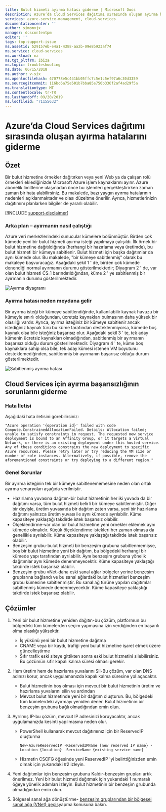 ```yaml
---
title: Bulut hizmeti ayırma hatası giderme | Microsoft Docs
description: Azure’da Cloud Services dağıtımı sırasında oluşan ayırma hatalarını giderme
services: azure-service-management, cloud-services
documentationcenter: ''
author: simonxjx
manager: dcscontentpm
editor: ''
tags: top-support-issue
ms.assetid: 529157eb-e4a1-4388-aa2b-09e8b923af74
ms.service: cloud-services
ms.workload: na
ms.tgt_pltfrm: ibiza
ms.topic: troubleshooting
ms.date: 06/15/2018
ms.author: v-six
ms.openlocfilehash: 470778e5c441bb05ffc7c5e1c5ef97a6c30d3359
ms.sourcegitcommit: 116bc6a75e501b7bba85e750b336f2af4ad29f5a
ms.translationtype: MT
ms.contentlocale: tr-TR
ms.lasthandoff: 09/20/2019
ms.locfileid: "71155632"
---
```

# <a name="troubleshooting-allocation-failure-when-you-deploy-cloud-services-in-azure"></a>Azure’da Cloud Services dağıtımı sırasında oluşan ayırma hatalarını giderme
## <a name="summary"></a>Özet
Bir bulut hizmetine örnekler dağıtırken veya yeni Web ya da çalışan rolü örnekleri eklediğinizde Microsoft Azure işlem kaynaklarını ayırır. Azure abonelik limitlerine ulaşmadan önce bu işlemleri gerçekleştirirken zaman zaman bir hata alabilirsiniz. Bu makalede, bazı yaygın ayırma hatalarının nedenleri açıklanmaktadır ve olası düzeltme önerilir. Ayrıca, hizmetlerinizin dağıtımını planlarken bilgiler de yararlı olabilir.

[!INCLUDE [support-disclaimer](../../includes/support-disclaimer.md)]

### <a name="background--how-allocation-works"></a>Arka plan – ayırmanın nasıl çalıştığı
Azure veri merkezlerindeki sunucular kümelere bölünmüştür. Birden çok kümede yeni bir bulut hizmeti ayırma isteği yapılmaya çalışıldı. İlk örnek bir bulut hizmetine dağıtıldığında (herhangi bir hazırlama veya üretimde), bu bulut hizmeti bir kümeye sabitlenir. Bulut hizmeti için başka dağıtımlar da aynı kümede olur. Bu makalede, "bir kümeye sabitlenmiş" olarak bu makaleye başvuracağız. Aşağıdaki şekil 1 ' de, birden çok kümede denendiği normal ayırmanın durumu gösterilmektedir; Diyagram 2 ' de, var olan bulut hizmeti CS_1 barındırıldığından, küme 2 ' ye sabitlenmiş bir ayırmanın durumu gösterilmektedir.

![Ayırma diyagramı](./media/cloud-services-allocation-failure/Allocation1.png)

### <a name="why-allocation-failure-happens"></a>Ayırma hatası neden meydana gelir
Bir ayırma isteği bir kümeye sabitlendiğinde, kullanılabilir kaynak havuzu bir kümeyle sınırlı olduğundan, ücretsiz kaynakları bulmasının daha yüksek bir olasılığı vardır. Ayrıca, ayırma isteğiniz bir kümeye sabitlenir ancak istediğiniz kaynak türü bu küme tarafından desteklenmiyorsa, kümede boş kaynak olsa bile isteğiniz başarısız olur. Aşağıdaki şekil 3 ' te, tek aday kümenin ücretsiz kaynakları olmadığından, sabitlenmiş bir ayırmanın başarısız olduğu durum gösterilmektedir. Diyagram 4 ' te, küme boş kaynaklara sahip olsa bile, tek aday kümesi istenen VM boyutunu desteklemediğinden, sabitlenmiş bir ayırmanın başarısız olduğu durum gösterilmektedir.

![Sabitlenmiş ayırma hatası](./media/cloud-services-allocation-failure/Allocation2.png)

## <a name="troubleshooting-allocation-failure-for-cloud-services"></a>Cloud Services için ayırma başarısızlığının sorunlarını giderme
### <a name="error-message"></a>Hata İletisi
Aşağıdaki hata iletisini görebilirsiniz:

    "Azure operation '{operation id}' failed with code Compute.ConstrainedAllocationFailed. Details: Allocation failed; unable to satisfy constraints in request. The requested new service deployment is bound to an Affinity Group, or it targets a Virtual Network, or there is an existing deployment under this hosted service. Any of these conditions constrains the new deployment to specific Azure resources. Please retry later or try reducing the VM size or number of role instances. Alternatively, if possible, remove the aforementioned constraints or try deploying to a different region."

### <a name="common-issues"></a>Genel Sorunlar
Bir ayırma isteğinin tek bir kümeye sabitlenememesine neden olan ortak ayırma senaryoları aşağıda verilmiştir.

* Hazırlama yuvasına dağıtım-bir bulut hizmetinin her iki yuvada da bir dağıtımı varsa, tüm bulut hizmeti belirli bir kümeye sabitlenmiştir.  Diğer bir deyişle, üretim yuvasında bir dağıtım zaten varsa, yeni bir hazırlama dağıtımı yalnızca üretim yuvası ile aynı kümede ayrılabilir. Küme kapasiteye yaklaştığı takdirde istek başarısız olabilir.
* Ölçeklendirme-var olan bir bulut hizmetine yeni örnekler eklemek aynı kümede olmalıdır.  Küçük ölçeklendirme istekleri her zaman olmasa da genellikle ayrılabilir. Küme kapasiteye yaklaştığı takdirde istek başarısız olabilir.
* Benzeşim grubu-bulut hizmeti bir benzeşim grubuna sabitlenmemişse, boş bir bulut hizmetine yeni bir dağıtım, bu bölgedeki herhangi bir kümede yapı tarafından ayrılabilir. Aynı benzeşim grubuna yönelik dağıtımlar aynı kümede denenmeyecektir. Küme kapasiteye yaklaştığı takdirde istek başarısız olabilir.
* Benzeşim grubu vNet-daha eski sanal ağlar bölgeler yerine benzeşim gruplarına bağlandı ve bu sanal ağlardaki bulut hizmetleri benzeşim grubu kümesine sabitlenmiştir. Bu sanal ağ türüne yapılan dağıtımlar sabitlenmiş kümede denenmeyecektir. Küme kapasiteye yaklaştığı takdirde istek başarısız olabilir.

## <a name="solutions"></a>Çözümler
1. Yeni bir bulut hizmetine yeniden dağıtın-bu çözüm, platformun bu bölgedeki tüm kümelerden seçim yapmasına izin verdiğinden en başarılı olma olasılığı yüksektir.

   * İş yükünü yeni bir bulut hizmetine dağıtma  
   * CNAME veya bir kaydı, trafiği yeni bulut hizmetine işaret etmek üzere güncelleştirme
   * Sıfır trafik eski siteye gittikten sonra eski bulut hizmetini silebilirsiniz. Bu çözümün sıfır kapalı kalma süresi olması gerekir.
2. Hem üretim hem de hazırlama yuvalarını Sil-Bu çözüm, var olan DNS adınızı korur, ancak uygulamanızda kapalı kalma süresine yol açacaktır.

   * Bulut hizmetinin boş olması için mevcut bir bulut hizmetinin üretim ve hazırlama yuvalarını silin ve ardından
   * Mevcut bulut hizmetinde yeni bir dağıtım oluşturun. Bu, bölgedeki tüm kümelerdeki ayırmayı yeniden dener. Bulut hizmetinin bir benzeşim grubuna bağlı olmadığından emin olun.
3. Ayrılmış IP-bu çözüm, mevcut IP adresinizi koruyacaktır, ancak uygulamanızda kesinti yapılmasına neden olur.  

   * PowerShell kullanarak mevcut dağıtımınız için bir ReservedIP oluşturma

     ```
     New-AzureReservedIP -ReservedIPName {new reserved IP name} -Location {location} -ServiceName {existing service name}
     ```
   * Hizmetin CSCFG öğesinde yeni ReservedIP 'yi belirttiğinizden emin olmak için yukarıdaki #2 izleyin.
4. Yeni dağıtımlar için benzeşim grubunu Kaldır-benzeşim grupları artık önerilmez. Yeni bir bulut hizmeti dağıtmak için yukarıdaki 1 numaralı öğeye yönelik adımları izleyin. Bulut hizmetinin bir benzeşim grubunda olmadığından emin olun.
5. Bölgesel sanal ağa dönüştürme- [benzeşim gruplarından bir bölgesel sanal ağa (VNet) geçiş](../virtual-network/virtual-networks-migrate-to-regional-vnet.md)yapma konusuna bakın.

